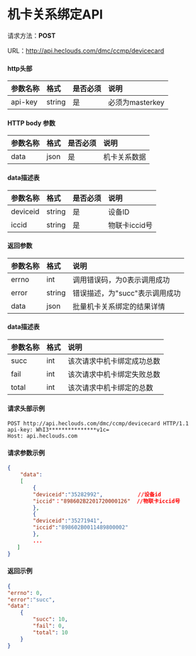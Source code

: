 # 机卡关系绑定API

请求方法：**POST**

URL：http://api.heclouds.com/dmc/ccmp/devicecard

#### http头部
参数名称 | 格式 | 是否必须 | 说明
:- | :- | :- | :- 
api-key | string | 是 | 必须为masterkey


#### HTTP body 参数
参数名称 | 格式 | 是否必须 | 说明
:- | :- | :- | :- 
data|json|是|机卡关系数据


#### data描述表
参数名称 | 格式 | 是否必须 | 说明
:- | :- | :- | :- 
deviceid|string|是|设备ID
iccid|string|是|物联卡iccid号

#### 返回参数
参数名称|格式|说明
:- | :- | :- 
errno|int|调用错误码，为0表示调用成功
error|string|错误描述，为"succ"表示调用成功
data|json|批量机卡关系绑定的结果详情

#### data描述表
参数名称|格式|说明
:- | :- | :- 
succ|int|该次请求中机卡绑定成功总数
fail|int|该次请求中机卡绑定失败总数
total|int|该次请求中机卡绑定的总数
#### 请求头部示例
```text
POST http://api.heclouds.com/dmc/ccmp/devicecard HTTP/1.1
api-key: WhI3***************v1c=
Host: api.heclouds.com
```
#### 请求参数示例
```json
{
    "data":
    [
        {
        "deviceid":"35282992",           //设备id
        "iccid"："898602B2201720000126"  //物联卡iccid号
        },
        {
        "deviceid":"35271941",
        "iccid":"898602B0011489800002"
        },
        ...
   ]
}
```
#### 返回示例
```json
{
"errno": 0,
"error":"succ",
"data":
    {
        "succ": 10,
        "fail": 0,
        "total": 10
    }
}
```